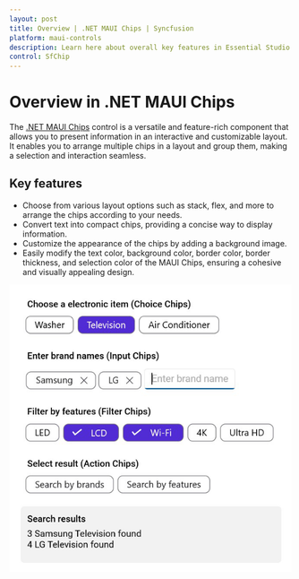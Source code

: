 ```yaml
---
layout: post
title: Overview | .NET MAUI Chips | Syncfusion
platform: maui-controls
description: Learn here about overall key features in Essential Studio for .NET MAUI SfChip Control, its elements, and more.
control: SfChip
---
```


# Overview in .NET MAUI Chips

The [.NET MAUI Chips](https://www.syncfusion.com/maui-controls/maui-chips) control is a versatile and feature-rich component that allows you to present information in an interactive and customizable layout. It enables you to arrange multiple chips in a layout and group them, making a selection and interaction seamless.

## Key features

* Choose from various layout options such as stack, flex, and more to arrange the chips according to your needs.
* Convert text into compact chips, providing a concise way to display information.
* Customize the appearance of the chips by adding a background image.
* Easily modify the text color, background color, border color, border thickness, and selection color of the MAUI Chips, ensuring a cohesive and visually appealing design.

![NET MAUI Chip](images/overview/maui_chip.png)
